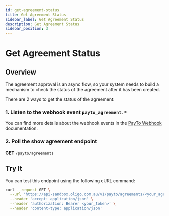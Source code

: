 ```yaml
---
id: get-agreement-status
title: Get Agreement Status
sidebar_label: Get Agreement Status
description: Get Agreement Status
sidebar_position: 3
---
```


# Get Agreement Status

## Overview

The agreement approval is an async flow, so your system needs to build a mechanism to check the status of the agreement after it has been created.

There are 2 ways to get the status of the agreement:


### 1. Listen to the webhook event `payto_agreement.*`
You can find more details about the webhook events in the [PayTo Webhook](../payto-webhook.md) documentation.

### 2. Poll the show agreement endpoint

**GET** `/payto/agreements`


## Try It

You can test this endpoint using the following cURL command:

```bash
curl --request GET \
  --url 'https://api-sandbox.oligo.com.au/v1/payto/agreements/<your_agreement_uid>' \
  --header 'accept: application/json' \
  --header 'authorization: Bearer <your_token>' \
  --header 'content-type: application/json'
```
